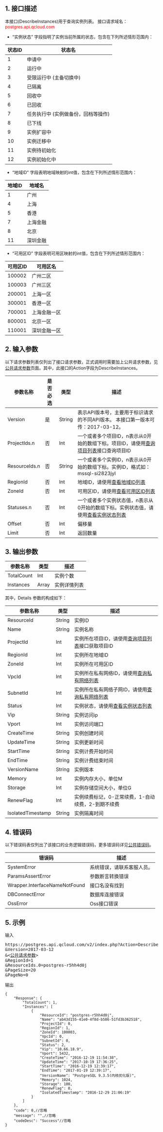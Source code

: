 ## 1. 接口描述
本接口(DescribeInstances)用于查询实例列表。
接口请求域名：<font style='color:red'>postgres.api.qcloud.com </font>

* “实例状态” 字段指明了实例当前所属的状态，包含在下列所述情形范围内：
 
| 状态ID | 状态名 |
|--------|-------|
| 1 | 申请中 |
| 2 | 运行中 |
| 3 | 受限运行中 (主备切换中) |
| 4 | 已隔离 | 
| 5 | 回收中 |
| 6 | 已回收 |
| 7 | 任务执行中 (实例做备份，回档等操作) |
| 8 | 已下线 |
| 9 | 实例扩容中 |
| 10| 实例迁移中 |
| 11| 实例待初始化 |
| 12| 实例初始化中 |

* “地域ID” 字段表明地域映射的int值，包含在下列所述情形范围内：
 
| 地域ID | 地域名 |
|---------|---------|
| 1 | 广州 |
| 4 | 上海 |
| 5 | 香港 |
| 7 | 上海金融 | 
| 8 | 北京 |
| 11 | 深圳金融 |

* “可用区ID” 字段表明可用区映射的int值，包含在下列所述情形范围内：

| 可用区ID | 可用区名 |
|---------|---------|
| 100002 | 广州二区 |
| 100003 | 广州三区 |
| 200001 | 上海一区 |
| 300001 | 香港一区 |
| 700001 | 上海金融一区 | 
| 800001 | 北京一区 |
| 110001 | 深圳金融一区 |


## 2. 输入参数
以下请求参数列表仅列出了接口请求参数，正式调用时需要加上公共请求参数，见<a href='/doc/api/238/7328' title='公共请求参数'>公共请求参数</a>页面。其中，此接口的Action字段为DescribeInstances。

| 参数名称 | 是否必选  | 类型 | 描述 |
|---------|---------|---------|---------|
| Version | 是 | String | 表示API版本号，主要用于标识请求的不同API版本。 本接口第一版本可传：2017-03-12。|
| ProjectIds.n | 否 | Int | 一个或者多个项目ID，n表示从0开始的数组下标。项目ID，请使用[查询项目列表](/doc/api/229/1330)接口查询项目ID|
| ResourceIds.n | 否 | String | 一个或者多个实例ID，n表示从0开始的数组下标。实例ID，格式如：mssql-si2823jyl |
| RegionId | 否 | Int | 地域ID，请使用[查看地域ID列表](/doc/api/238/9144)  |
| ZoneId | 否 | Int | 可用区ID，请使用[查看可用区ID列表](/doc/api/238/9144)|
| Statuses.n | 否 | Int | 一个或者多个实例状态值，n表示从0开始的数组下标。实例状态值，请使用[查看实例状态列表](/doc/api/238/9144) |
| Offset | 否 | Int | 偏移量 |
| Limit | 否 | Int | 返回数量 |



## 3. 输出参数

| 参数名称 | 类型 | 描述 |
|---------|---------|---------|
| TotalCount | Int | 实例个数 |
| Instances | Array | 实例详情列表 |

其中，Details 参数的构成如下：

| 参数名称 | 类型 | 描述 |
|---------|---------|---------|
| ResourceId | String | 实例ID |
| Name | String | 实例名称 |
| ProjectId | Int | 实例所在项目ID，请使用[查询项目列表](/doc/api/229/1330)接口获取项目ID |
| RegionId | Int | 实例所在地域ID |
| ZoneId | Int | 实例所在可用区ID |
| VpcId | Int | 实例所在私有网络ID，请使用[查询私有网络列表](/doc/api/245/1372) |
| SubnetId | Int | 实例所在私有网络子网ID，请使用[查询私有网络列表](/doc/api/245/1372) |
| Status | Int | 实例状态，请使用[查看实例状态列表](/doc/api/238/9144) |
| Vip | String | 实例访问ip |
| Vport | Int | 实例访问端口 |
| CreateTime | String | 实例创建时间 |
| UpdateTime | String | 实例更新时间 |
| StartTime | String | 实例计费开始时间 |
| EndTime | String | 实例计费结束时间 |
| VersionName | String | 实例版本 |
| Memory | Int | 实例内存大小，单位M |
| Storage | Int | 实例存储空间大小，单位G |
| RenewFlag | Int | 实例续费标记，0-正常续费，1-自动续费，2-到期不续费|
| IsolatedTimestamp | String | 实例隔离时间 |


## 4. 错误码
以下错误码表仅列出了该接口的业务逻辑错误码，更多错误码详见<a href="https://www.qcloud.com/doc/api/238/7334">公共错误码</a>。

| 错误码 | 描述 |
|---------|---------|
|SystemError| 系统错误，请联系客服人员。|
| ParamsAssertError | 参数断言转换错误 |
| Wrapper.InterfaceNameNotFound | 接口名没有找到 |
| DBConnectError | 数据库连接错误 |
| OssError | Oss接口错误 |

## 5. 示例
输入
<pre>
https://postgres.api.qcloud.com/v2/index.php?Action=DescribeInstances
&Version=2017-03-12
&<<a href="https://www.qcloud.com/document/api/238/7328">公共请求参数</a>>
&RegionId=1
&ResourceIds.0=postgres-r5hh4d0j
&PageSize=20
&PageNo=0
</pre>
输出
```
{
    "Response": {
        "TotalCount": 1,
        "Instances": [
            {
                "ResourceId": "postgres-r5hh4d0j",
                "Name": "ab43d155-41e0-4f8d-b586-51fd3b362518",
                "ProjectId": 0,
                "RegionId": 1,
                "ZoneId": 100003,
                "VpcId": 0,
                "SubnetId": 0,
                "Status": 2,
                "Vip": "10.66.18.9",
                "Vport": 5432,
                "CreateTime": "2016-12-19 11:54:38",
                "UpdateTime": "2017-10-19 17:36:25",
                "StartTime": "2016-12-19 12:39:17",
                "EndTime": "2017-01-19 12:39:17",
                "VersionName": "PostgreSQL 9.3.5(内核优化版)",
                "Memory": 1024,
                "Storage": 100,
                "RenewFlag": 0,
                "IsolatedTimestamp": "2016-12-29 21:06:19"
            }
        ]
    },
    "code": 0,//忽略
    "message": "",//忽略
    "codeDesc": "Success"//忽略
}
```